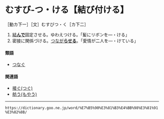 # むすび‐つ・ける【結び付ける】

［動カ下一］［文］むすびつ・く［カ下二］

1. [結**んで**](むすぶ（結ぶ）)固定させる。ゆわえつける。「髪にリボンを―・ける」
2. 密接に関係づける。[つなが**らせる**](つながる（繋がる）)。「愛情が二人を―・けている」
    

#### 類語

-   [つなぐ](つなぐ（繋ぐ）)

#### 関連語

-   [接ぐ(つぐ)](https://dictionary.goo.ne.jp/word/%E7%B6%99%E3%81%90/#jn-147050)
-   [舫う(もやう)](https://dictionary.goo.ne.jp/word/%E8%88%AB%E3%81%86/#jn-220288)

---
`https://dictionary.goo.ne.jp/word/%E7%B5%90%E3%81%B3%E4%BB%98%E3%81%91%E3%82%8B/`